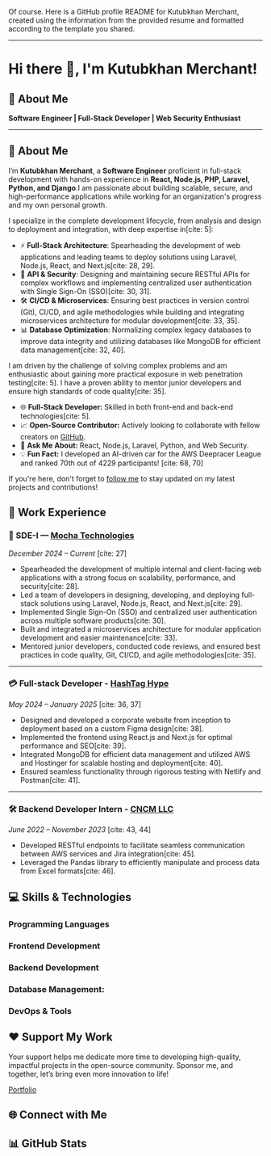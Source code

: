 Of course. Here is a GitHub profile README for Kutubkhan Merchant, created using the information from the provided resume and formatted according to the template you shared.

-----

# Hi there 👋, I'm Kutubkhan Merchant\! 

[][portfolio]

## 💼 About Me

**Software Engineer | Full-Stack Developer | Web Security Enthusiast** 

-----

## 📝 About Me

I’m **Kutubkhan Merchant**, a **Software Engineer** proficient in full-stack development with hands-on experience in **React, Node.js, PHP, Laravel, Python, and Django**.I am passionate about building scalable, secure, and high-performance applications while working for an organization's progress and my own personal growth.

I specialize in the complete development lifecycle, from analysis and design to deployment and integration, with deep expertise in[cite: 5]:

  * ⚡ **Full-Stack Architecture**: Spearheading the development of web applications and leading teams to deploy solutions using Laravel, Node.js, React, and Next.js[cite: 28, 29].
  * 🔐 **API & Security**: Designing and maintaining secure RESTful APIs for complex workflows and implementing centralized user authentication with Single Sign-On (SSO)[cite: 30, 31].
  * 🛠 **CI/CD & Microservices**: Ensuring best practices in version control (Git), CI/CD, and agile methodologies while building and integrating microservices architecture for modular development[cite: 33, 35].
  * 📊 **Database Optimization**: Normalizing complex legacy databases to improve data integrity and utilizing databases like MongoDB for efficient data management[cite: 32, 40].

I am driven by the challenge of solving complex problems and am enthusiastic about gaining more practical exposure in web penetration testing[cite: 5]. I have a proven ability to mentor junior developers and ensure high standards of code quality[cite: 35].

  * 🌐 **Full-Stack Developer:** Skilled in both front-end and back-end technologies[cite: 5].
  * 📈 **Open-Source Contributor:** Actively looking to collaborate with fellow creators on [GitHub][github].
  * 💬 **Ask Me About:** React, Node.js, Laravel, Python, and Web Security.
  * 💡 **Fun Fact:** I developed an AI-driven car for the AWS Deepracer League and ranked 70th out of 4229 participants\! [cite: 68, 70]

If you're here, don't forget to [follow me](https://www.google.com/search?q=https://github.com/kutubkhan786) to stay updated on my latest projects and contributions\!

## 💼 Work Experience

### 🚀 SDE-I — [Mocha Technologies](https://www.mochatechnologies.com)

*December 2024 – Current* [cite: 27]

  * Spearheaded the development of multiple internal and client-facing web applications with a strong focus on scalability, performance, and security[cite: 28].
  * Led a team of developers in designing, developing, and deploying full-stack solutions using Laravel, Node.js, React, and Next.js[cite: 29].
  * Implemented Single Sign-On (SSO) and centralized user authentication across multiple software products[cite: 30].
  * Built and integrated a microservices architecture for modular application development and easier maintenance[cite: 33].
  * Mentored junior developers, conducted code reviews, and ensured best practices in code quality, Git, CI/CD, and agile methodologies[cite: 35].

-----

### 💳 Full-stack Developer - [HashTag Hype](https://www.google.com/search?q=https://www.hashtag-hype.com/)

*May 2024 – January 2025* [cite: 36, 37]

  * Designed and developed a corporate website from inception to deployment based on a custom Figma design[cite: 38].
  * Implemented the frontend using React.js and Next.js for optimal performance and SEO[cite: 39].
  * Integrated MongoDB for efficient data management and utilized AWS and Hostinger for scalable hosting and deployment[cite: 40].
  * Ensured seamless functionality through rigorous testing with Netlify and Postman[cite: 41].

-----

### 🛠️ Backend Developer Intern - [CNCM LLC](https://www.google.com/search?q=https://www.cncm.com/)

*June 2022 – November 2023* [cite: 43, 44]

  * Developed RESTful endpoints to facilitate seamless communication between AWS services and Jira integration[cite: 45].
  * Leveraged the Pandas library to efficiently manipulate and process data from Excel formats[cite: 46].

## 💻 Skills & Technologies

### **Programming Languages**

  
  
  
  
  

### **Frontend Development**

  
  
  
  

### **Backend Development**

  
  
  

### **Database Management:**

  
  

### **DevOps & Tools**

  
  
  
  
  

## ❤️ Support My Work

Your support helps me dedicate more time to developing high-quality, impactful projects in the open-source community. Sponsor me, and together, let’s bring even more innovation to life\!

[Portfolio](https://kmerchant.netlify.app)

## 🌐 Connect with Me

## 📊 GitHub Stats

[](https://www.google.com/search?q=%5Bhttps://github.com/ashutosh00710/github-readme-activity-graph%5D\(https://github.com/ashutosh00710/github-readme-activity-graph\))

[portfolio]: https://www.google.com/search?q=%5Bhttps://kmerchant.netlify.app/%5D\(https://kmerchant.netlify.app/\)
[github]: https://www.google.com/search?q=%5Bhttps://github.com/kutubkhan786%5D\(https://github.com/kutubkhan786\)
[linkedin]: https://www.google.com/search?q=%5Bhttps://www.linkedin.com/in/qutubkhan-merchant-b2372631a%5D\(https://www.linkedin.com/in/qutubkhan-merchant-b2372631a\)
[gmail]: mailto:kutubmerchant598@gmail.com
